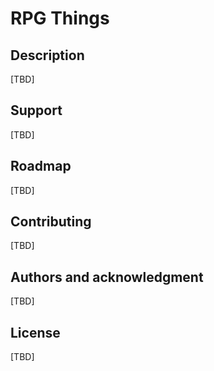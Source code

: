 # RPG Things

## Description

[TBD]

## Support

[TBD]

## Roadmap

[TBD]

## Contributing

[TBD]

## Authors and acknowledgment

[TBD]

## License

[TBD]